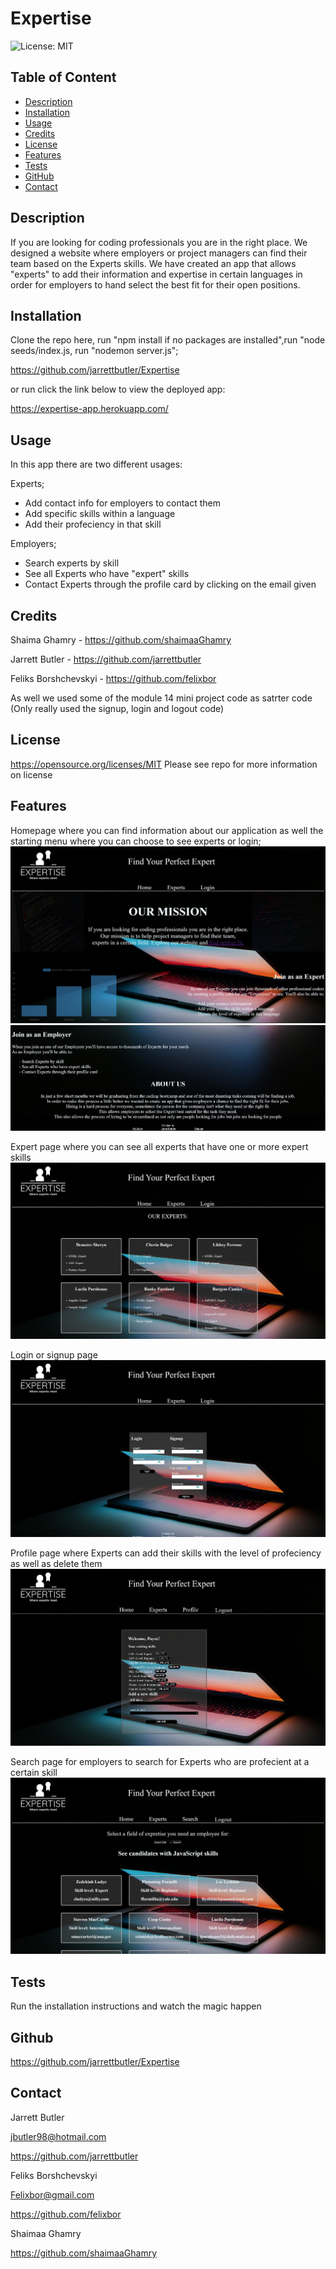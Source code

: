 # Expertise

![License: MIT](https://img.shields.io/badge/License-MIT-yellow.svg)
        
## Table of Content
* [Description](#description)
* [Installation](#installation)
* [Usage](#usage)
* [Credits](#credits)
* [License](#license)
* [Features](#features)
* [Tests](#tests)
* [GitHub](#github)
* [Contact](#contact)

## Description
If you are looking for coding professionals you are in the right place. We designed a website where employers or project managers can find their team based on the Experts skills. We have created an app that allows "experts" to add their information and expertise in certain languages in order for employers to hand select the best fit for their open positions. 

## Installation
Clone the repo here, run "npm install if no packages are installed",run "node seeds/index.js, run "nodemon server.js";

https://github.com/jarrettbutler/Expertise

or run click the link below to view the deployed app:

https://expertise-app.herokuapp.com/

## Usage
In this app there are two different usages:

Experts;

- Add contact info for employers to contact them
- Add specific skills within a language
- Add their profeciency in that skill

Employers;

- Search experts by skill
- See all Experts who have "expert" skills
- Contact Experts through the profile card by clicking on the email given


## Credits
Shaima Ghamry - https://github.com/shaimaaGhamry

Jarrett Butler - https://github.com/jarrettbutler

Feliks Borshchevskyi - https://github.com/felixbor

As well we used some of the module 14 mini project code as satrter code (Only really used the signup, login and logout code)

## License
https://opensource.org/licenses/MIT
Please see repo for more information on license

## Features
Homepage where you can find information about our application as well the starting menu where you can choose to see experts or login;
<img src=./public/pictures/homepage1.jpg alt="Website screenshot">
<img src=./public/pictures/homepage2.jpg alt="Website screenshot">

Expert page where you can see all experts that have one or more expert skills
<img src=./public/pictures/expertpage.jpg alt="Website screenshot">

Login or signup page
<img src=./public/pictures/signuppage.jpg alt="Website screenshot">

Profile page where Experts can add their skills with the level of profeciency as well as delete them
<img src=./public/pictures/profilepage.jpg alt="Website screenshot">

Search page for employers to search for Experts who are profecient at a certain skill
<img src=./public/pictures/searchpage.jpg alt="Website screenshot">

## Tests
Run the installation instructions and watch the magic happen

## Github
https://github.com/jarrettbutler/Expertise

## Contact
Jarrett Butler

jbutler98@hotmail.com

https://github.com/jarrettbutler

Feliks Borshchevskyi

Felixbor@gmail.com

https://github.com/felixbor

Shaimaa Ghamry



https://github.com/shaimaaGhamry
